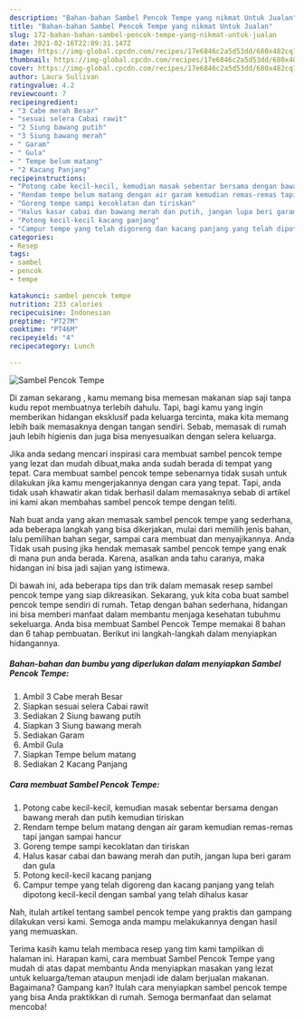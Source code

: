 ```yaml
---
description: "Bahan-bahan Sambel Pencok Tempe yang nikmat Untuk Jualan"
title: "Bahan-bahan Sambel Pencok Tempe yang nikmat Untuk Jualan"
slug: 172-bahan-bahan-sambel-pencok-tempe-yang-nikmat-untuk-jualan
date: 2021-02-16T22:09:31.147Z
image: https://img-global.cpcdn.com/recipes/17e6846c2a5d53dd/680x482cq70/sambel-pencok-tempe-foto-resep-utama.jpg
thumbnail: https://img-global.cpcdn.com/recipes/17e6846c2a5d53dd/680x482cq70/sambel-pencok-tempe-foto-resep-utama.jpg
cover: https://img-global.cpcdn.com/recipes/17e6846c2a5d53dd/680x482cq70/sambel-pencok-tempe-foto-resep-utama.jpg
author: Laura Sullivan
ratingvalue: 4.2
reviewcount: 7
recipeingredient:
- "3 Cabe merah Besar"
- "sesuai selera Cabai rawit"
- "2 Siung bawang putih"
- "3 Siung bawang merah"
- " Garam"
- " Gula"
- " Tempe belum matang"
- "2 Kacang Panjang"
recipeinstructions:
- "Potong cabe kecil-kecil, kemudian masak sebentar bersama dengan bawang merah dan putih kemudian tiriskan"
- "Rendam tempe belum matang dengan air garam kemudian remas-remas tapi jangan sampai hancur"
- "Goreng tempe sampi kecoklatan dan tiriskan"
- "Halus kasar cabai dan bawang merah dan putih, jangan lupa beri garam dan gula"
- "Potong kecil-kecil kacang panjang"
- "Campur tempe yang telah digoreng dan kacang panjang yang telah dipotong kecil-kecil dengan sambal yang telah dihalus kasar"
categories:
- Resep
tags:
- sambel
- pencok
- tempe

katakunci: sambel pencok tempe 
nutrition: 233 calories
recipecuisine: Indonesian
preptime: "PT27M"
cooktime: "PT46M"
recipeyield: "4"
recipecategory: Lunch

---
```



![Sambel Pencok Tempe](https://img-global.cpcdn.com/recipes/17e6846c2a5d53dd/680x482cq70/sambel-pencok-tempe-foto-resep-utama.jpg)

Di zaman  sekarang , kamu memang bisa memesan makanan siap saji tanpa kudu repot membuatnya terlebih dahulu. Tapi, bagi kamu yang ingin memberikan hidangan eksklusif pada keluarga tercinta, maka kita memang lebih baik memasaknya dengan tangan sendiri. Sebab, memasak di rumah jauh lebih higienis dan juga bisa menyesuaikan dengan selera keluarga.

Jika anda sedang mencari inspirasi cara membuat sambel pencok tempe yang lezat dan mudah dibuat,maka anda sudah berada di tempat yang tepat. Cara membuat sambel pencok tempe  sebenarnya tidak susah untuk dilakukan jika kamu mengerjakannya dengan cara yang tepat. Tapi, anda tidak usah khawatir akan tidak berhasil dalam memasaknya 
sebab di artikel ini kami akan membahas sambel pencok tempe dengan teliti.  



Nah buat anda yang akan memasak sambel pencok tempe yang sederhana, ada beberapa langkah yang bisa dikerjakan, mulai dari memilih jenis bahan, lalu pemilihan bahan segar, sampai cara membuat dan menyajikannya. Anda Tidak usah pusing jika hendak memasak sambel pencok tempe yang enak di mana pun anda berada. Karena, asalkan anda  tahu caranya, maka hidangan ini bisa jadi sajian yang istimewa.

Di bawah ini, ada beberapa tips dan trik dalam memasak resep sambel pencok tempe yang siap dikreasikan. Sekarang, yuk kita coba buat sambel pencok tempe sendiri di rumah. Tetap dengan bahan sederhana, hidangan ini bisa memberi manfaat dalam membantu menjaga kesehatan tubuhmu sekeluarga. Anda bisa membuat Sambel Pencok Tempe memakai 8 bahan dan 6 tahap pembuatan. Berikut ini langkah-langkah dalam menyiapkan hidangannya.

<!--inarticleads1-->

##### Bahan-bahan dan bumbu yang diperlukan dalam menyiapkan Sambel Pencok Tempe:

1. Ambil 3 Cabe merah Besar
1. Siapkan sesuai selera Cabai rawit
1. Sediakan 2 Siung bawang putih
1. Siapkan 3 Siung bawang merah
1. Sediakan  Garam
1. Ambil  Gula
1. Siapkan  Tempe belum matang
1. Sediakan 2 Kacang Panjang




<!--inarticleads2-->

##### Cara membuat Sambel Pencok Tempe:

1. Potong cabe kecil-kecil, kemudian masak sebentar bersama dengan bawang merah dan putih kemudian tiriskan
1. Rendam tempe belum matang dengan air garam kemudian remas-remas tapi jangan sampai hancur
1. Goreng tempe sampi kecoklatan dan tiriskan
1. Halus kasar cabai dan bawang merah dan putih, jangan lupa beri garam dan gula
1. Potong kecil-kecil kacang panjang
1. Campur tempe yang telah digoreng dan kacang panjang yang telah dipotong kecil-kecil dengan sambal yang telah dihalus kasar




Nah, itulah artikel tentang  sambel pencok tempe  yang praktis dan gampang dilakukan versi kami. Semoga anda mampu melakukannya dengan hasil yang memuaskan. 

Terima kasih kamu telah membaca resep yang tim kami tampilkan di halaman ini. Harapan kami, cara membuat  Sambel Pencok Tempe yang mudah di atas dapat membantu Anda menyiapkan masakan yang lezat untuk keluarga/teman ataupun menjadi ide dalam berjualan makanan. Bagaimana? Gampang kan? Itulah cara menyiapkan sambel pencok tempe yang bisa Anda praktikkan di rumah. Semoga bermanfaat dan selamat mencoba!

